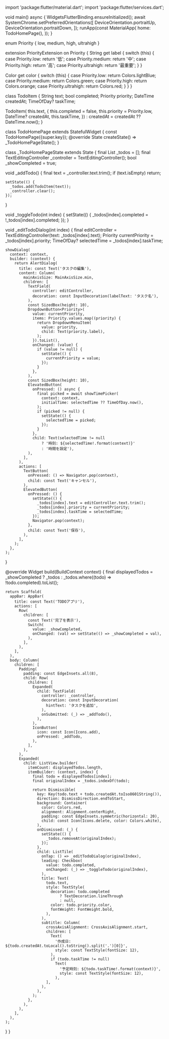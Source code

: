 


import 'package:flutter/material.dart';
import 'package:flutter/services.dart'; 

void main() async {
  WidgetsFlutterBinding.ensureInitialized(); 
  await SystemChrome.setPreferredOrientations([
    DeviceOrientation.portraitUp, 
    DeviceOrientation.portraitDown, 
  ]);
  runApp(const MaterialApp(
    home: TodoHomePage(),
  ));
}

enum Priority { low, medium, high, ultrahigh }

extension PriorityExtension on Priority {
  String get label {
    switch (this) {
      case Priority.low:
        return '低';
      case Priority.medium:
        return '中';
      case Priority.high:
        return '高';
      case Priority.ultrahigh:
        return '最重要';
    }
  }

  Color get color {
    switch (this) {
      case Priority.low:
        return Colors.lightBlue;
      case Priority.medium:
        return Colors.green;
      case Priority.high:
        return Colors.orange;
      case Priority.ultrahigh:
        return Colors.red;
    }
  }
}

class TodoItem {
  String text;
  bool completed;
  Priority priority;
  DateTime createdAt;
  TimeOfDay? taskTime;

  TodoItem(
    this.text, {
    this.completed = false,
    this.priority = Priority.low,
    DateTime? createdAt,
    this.taskTime,
  }) : createdAt = createdAt ?? DateTime.now();
}

class TodoHomePage extends StatefulWidget {
  const TodoHomePage({super.key});
  @override
  State<TodoHomePage> createState() => _TodoHomePageState();
}

class _TodoHomePageState extends State<TodoHomePage> {
  final List<TodoItem> _todos = [];
  final TextEditingController _controller = TextEditingController();
  bool _showCompleted = true;

  void _addTodo() {
    final text = _controller.text.trim();
    if (text.isEmpty) return;

    setState(() {
      _todos.add(TodoItem(text));
      _controller.clear();
    });
  }

  void _toggleTodo(int index) {
    setState(() {
      _todos[index].completed = !_todos[index].completed;
    });
  }

  void _editTodoDialog(int index) {
    final editController = TextEditingController(text: _todos[index].text);
    Priority currentPriority = _todos[index].priority;
    TimeOfDay? selectedTime = _todos[index].taskTime;

    showDialog(
      context: context,
      builder: (context) {
        return AlertDialog(
          title: const Text('タスクの編集'),
          content: Column(
            mainAxisSize: MainAxisSize.min,
            children: [
              TextField(
                controller: editController,
                decoration: const InputDecoration(labelText: 'タスク名'),
              ),
              const SizedBox(height: 10),
              DropdownButton<Priority>(
                value: currentPriority,
                items: Priority.values.map((priority) {
                  return DropdownMenuItem(
                    value: priority,
                    child: Text(priority.label),
                  );
                }).toList(),
                onChanged: (value) {
                  if (value != null) {
                    setState(() {
                      currentPriority = value;
                    });
                  }
                },
              ),
              const SizedBox(height: 10),
              ElevatedButton(
                onPressed: () async {
                  final picked = await showTimePicker(
                    context: context,
                    initialTime: selectedTime ?? TimeOfDay.now(),
                  );
                  if (picked != null) {
                    setState(() {
                      selectedTime = picked;
                    });
                  }
                },
                child: Text(selectedTime != null
                    ? '時刻: ${selectedTime!.format(context)}'
                    : '時間を設定'),
              ),
            ],
          ),
          actions: [
            TextButton(
              onPressed: () => Navigator.pop(context),
              child: const Text('キャンセル'),
            ),
            ElevatedButton(
              onPressed: () {
                setState(() {
                  _todos[index].text = editController.text.trim();
                  _todos[index].priority = currentPriority;
                  _todos[index].taskTime = selectedTime;
                });
                Navigator.pop(context);
              },
              child: const Text('保存'),
            ),
          ],
        );
      },
    );
  }

  @override
  Widget build(BuildContext context) {
    final displayedTodos = _showCompleted
        ? _todos
        : _todos.where((todo) => !todo.completed).toList();

    return Scaffold(
      appBar: AppBar(
        title: const Text('TODOアプリ'),
        actions: [
          Row(
            children: [
              const Text('完了を表示'),
              Switch(
                value: _showCompleted,
                onChanged: (val) => setState(() => _showCompleted = val),
              ),
            ],
          ),
        ],
      ),
      body: Column(
        children: [
          Padding(
            padding: const EdgeInsets.all(8),
            child: Row(
              children: [
                Expanded(
                  child: TextField(
                    controller: _controller,
                    decoration: const InputDecoration(
                      hintText: 'タスクを追加',
                    ),
                    onSubmitted: (_) => _addTodo(),
                  ),
                ),
                IconButton(
                  icon: const Icon(Icons.add),
                  onPressed: _addTodo,
                ),
              ],
            ),
          ),
          Expanded(
            child: ListView.builder(
              itemCount: displayedTodos.length,
              itemBuilder: (context, index) {
                final todo = displayedTodos[index];
                final originalIndex = _todos.indexOf(todo);

                return Dismissible(
                  key: Key(todo.text + todo.createdAt.toIso8601String()),
                  direction: DismissDirection.endToStart,
                  background: Container(
                    color: Colors.red,
                    alignment: Alignment.centerRight,
                    padding: const EdgeInsets.symmetric(horizontal: 20),
                    child: const Icon(Icons.delete, color: Colors.white),
                  ),
                  onDismissed: (_) {
                    setState(() {
                      _todos.removeAt(originalIndex);
                    });
                  },
                  child: ListTile(
                    onTap: () => _editTodoDialog(originalIndex),
                    leading: Checkbox(
                      value: todo.completed,
                      onChanged: (_) => _toggleTodo(originalIndex),
                    ),
                    title: Text(
                      todo.text,
                      style: TextStyle(
                        decoration: todo.completed
                            ? TextDecoration.lineThrough
                            : null,
                        color: todo.priority.color,
                        fontWeight: FontWeight.bold,
                      ),
                    ),
                    subtitle: Column(
                      crossAxisAlignment: CrossAxisAlignment.start,
                      children: [
                        Text(
                          '作成日: ${todo.createdAt.toLocal().toString().split('.')[0]}',
                          style: const TextStyle(fontSize: 12),
                        ),
                        if (todo.taskTime != null)
                          Text(
                            '予定時刻: ${todo.taskTime!.format(context)}',
                            style: const TextStyle(fontSize: 12),
                          ),
                      ],
                    ),
                  ),
                );
              },
            ),
          ),
        ],
      ),
    );
  }
}
